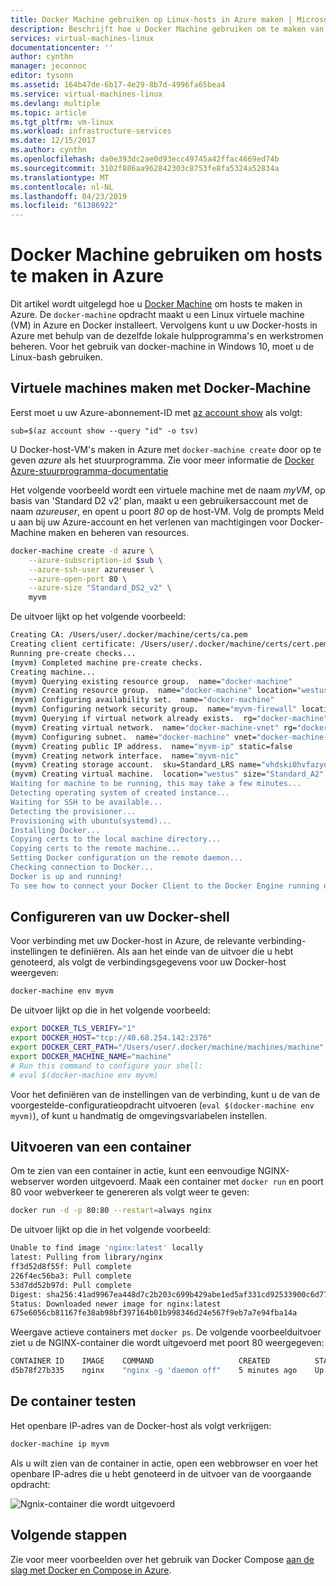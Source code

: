 ```yaml
---
title: Docker Machine gebruiken op Linux-hosts in Azure maken | Microsoft Docs
description: Beschrijft hoe u Docker Machine gebruiken om te maken van Docker-hosts in Azure.
services: virtual-machines-linux
documentationcenter: ''
author: cynthn
manager: jeconnoc
editor: tysonn
ms.assetid: 164b47de-6b17-4e29-8b7d-4996fa65bea4
ms.service: virtual-machines-linux
ms.devlang: multiple
ms.topic: article
ms.tgt_pltfrm: vm-linux
ms.workload: infrastructure-services
ms.date: 12/15/2017
ms.author: cynthn
ms.openlocfilehash: da0e393dc2ae0d93ecc49745a42ffac4669ed74b
ms.sourcegitcommit: 3102f886aa962842303c8753fe8fa5324a52834a
ms.translationtype: MT
ms.contentlocale: nl-NL
ms.lasthandoff: 04/23/2019
ms.locfileid: "61386922"
---
```

# <a name="how-to-use-docker-machine-to-create-hosts-in-azure"></a>Docker Machine gebruiken om hosts te maken in Azure
Dit artikel wordt uitgelegd hoe u [Docker Machine](https://docs.docker.com/machine/) om hosts te maken in Azure. De `docker-machine` opdracht maakt u een Linux virtuele machine (VM) in Azure en Docker installeert. Vervolgens kunt u uw Docker-hosts in Azure met behulp van de dezelfde lokale hulpprogramma's en werkstromen beheren. Voor het gebruik van docker-machine in Windows 10, moet u de Linux-bash gebruiken.

## <a name="create-vms-with-docker-machine"></a>Virtuele machines maken met Docker-Machine
Eerst moet u uw Azure-abonnement-ID met [az account show](/cli/azure/account) als volgt:

```azurecli
sub=$(az account show --query "id" -o tsv)
```

U Docker-host-VM's maken in Azure met `docker-machine create` door op te geven *azure* als het stuurprogramma. Zie voor meer informatie de [Docker Azure-stuurprogramma-documentatie](https://docs.docker.com/machine/drivers/azure/)

Het volgende voorbeeld wordt een virtuele machine met de naam *myVM*, op basis van 'Standard D2 v2' plan, maakt u een gebruikersaccount met de naam *azureuser*, en opent u poort *80* op de host-VM. Volg de prompts Meld u aan bij uw Azure-account en het verlenen van machtigingen voor Docker-Machine maken en beheren van resources.

```bash
docker-machine create -d azure \
    --azure-subscription-id $sub \
    --azure-ssh-user azureuser \
    --azure-open-port 80 \
    --azure-size "Standard_DS2_v2" \
    myvm
```

De uitvoer lijkt op het volgende voorbeeld:

```bash
Creating CA: /Users/user/.docker/machine/certs/ca.pem
Creating client certificate: /Users/user/.docker/machine/certs/cert.pem
Running pre-create checks...
(myvm) Completed machine pre-create checks.
Creating machine...
(myvm) Querying existing resource group.  name="docker-machine"
(myvm) Creating resource group.  name="docker-machine" location="westus"
(myvm) Configuring availability set.  name="docker-machine"
(myvm) Configuring network security group.  name="myvm-firewall" location="westus"
(myvm) Querying if virtual network already exists.  rg="docker-machine" location="westus" name="docker-machine-vnet"
(myvm) Creating virtual network.  name="docker-machine-vnet" rg="docker-machine" location="westus"
(myvm) Configuring subnet.  name="docker-machine" vnet="docker-machine-vnet" cidr="192.168.0.0/16"
(myvm) Creating public IP address.  name="myvm-ip" static=false
(myvm) Creating network interface.  name="myvm-nic"
(myvm) Creating storage account.  sku=Standard_LRS name="vhdski0hvfazyd8mn991cg50" location="westus"
(myvm) Creating virtual machine.  location="westus" size="Standard_A2" username="azureuser" osImage="canonical:UbuntuServer:16.04.0-LTS:latest" name="myvm
Waiting for machine to be running, this may take a few minutes...
Detecting operating system of created instance...
Waiting for SSH to be available...
Detecting the provisioner...
Provisioning with ubuntu(systemd)...
Installing Docker...
Copying certs to the local machine directory...
Copying certs to the remote machine...
Setting Docker configuration on the remote daemon...
Checking connection to Docker...
Docker is up and running!
To see how to connect your Docker Client to the Docker Engine running on this virtual machine, run: docker-machine env myvm
```

## <a name="configure-your-docker-shell"></a>Configureren van uw Docker-shell
Voor verbinding met uw Docker-host in Azure, de relevante verbinding-instellingen te definiëren. Als aan het einde van de uitvoer die u hebt genoteerd, als volgt de verbindingsgegevens voor uw Docker-host weergeven: 

```bash
docker-machine env myvm
```

De uitvoer lijkt op die in het volgende voorbeeld:

```bash
export DOCKER_TLS_VERIFY="1"
export DOCKER_HOST="tcp://40.68.254.142:2376"
export DOCKER_CERT_PATH="/Users/user/.docker/machine/machines/machine"
export DOCKER_MACHINE_NAME="machine"
# Run this command to configure your shell:
# eval $(docker-machine env myvm)
```

Voor het definiëren van de instellingen van de verbinding, kunt u de van de voorgestelde-configuratieopdracht uitvoeren (`eval $(docker-machine env myvm)`), of kunt u handmatig de omgevingsvariabelen instellen. 

## <a name="run-a-container"></a>Uitvoeren van een container
Om te zien van een container in actie, kunt een eenvoudige NGINX-webserver worden uitgevoerd. Maak een container met `docker run` en poort 80 voor webverkeer te genereren als volgt weer te geven:

```bash
docker run -d -p 80:80 --restart=always nginx
```

De uitvoer lijkt op die in het volgende voorbeeld:

```bash
Unable to find image 'nginx:latest' locally
latest: Pulling from library/nginx
ff3d52d8f55f: Pull complete
226f4ec56ba3: Pull complete
53d7dd52b97d: Pull complete
Digest: sha256:41ad9967ea448d7c2b203c699b429abe1ed5af331cd92533900c6d77490e0268
Status: Downloaded newer image for nginx:latest
675e6056cb81167fe38ab98bf397164b01b998346d24e567f9eb7a7e94fba14a
```

Weergave actieve containers met `docker ps`. De volgende voorbeelduitvoer ziet u de NGINX-container die wordt uitgevoerd met poort 80 weergegeven:

```bash
CONTAINER ID    IMAGE    COMMAND                   CREATED          STATUS          PORTS                          NAMES
d5b78f27b335    nginx    "nginx -g 'daemon off"    5 minutes ago    Up 5 minutes    0.0.0.0:80->80/tcp, 443/tcp    festive_mirzakhani
```

## <a name="test-the-container"></a>De container testen
Het openbare IP-adres van de Docker-host als volgt verkrijgen:


```bash
docker-machine ip myvm
```

Als u wilt zien van de container in actie, open een webbrowser en voer het openbare IP-adres die u hebt genoteerd in de uitvoer van de voorgaande opdracht:

![Ngnix-container die wordt uitgevoerd](./media/docker-machine/nginx.png)

## <a name="next-steps"></a>Volgende stappen
Zie voor meer voorbeelden over het gebruik van Docker Compose [aan de slag met Docker en Compose in Azure](docker-compose-quickstart.md).
